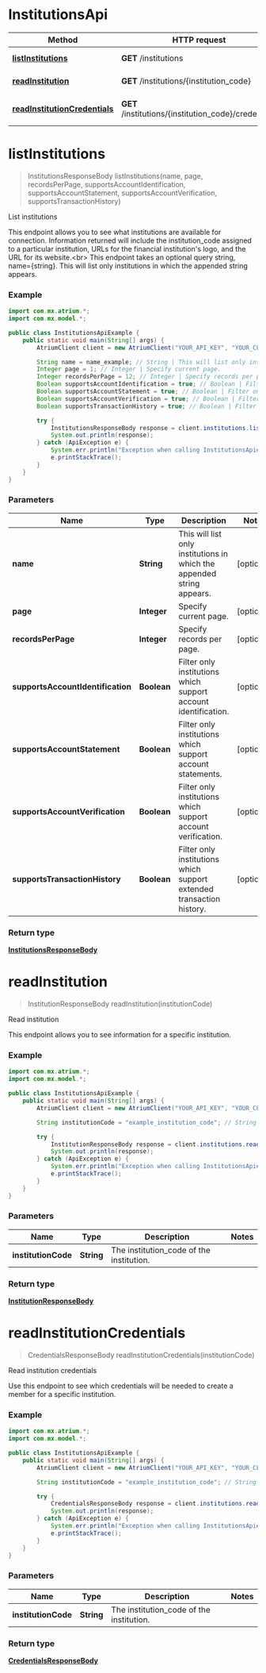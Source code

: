 # InstitutionsApi

Method | HTTP request | Description
------------- | ------------- | -------------
[**listInstitutions**](InstitutionsApi.md#listInstitutions) | **GET** /institutions | List institutions
[**readInstitution**](InstitutionsApi.md#readInstitution) | **GET** /institutions/{institution_code} | Read institution
[**readInstitutionCredentials**](InstitutionsApi.md#readInstitutionCredentials) | **GET** /institutions/{institution_code}/credentials | Read institution credentials


<a name="listInstitutions"></a>
# **listInstitutions**
> InstitutionsResponseBody listInstitutions(name, page, recordsPerPage, supportsAccountIdentification, supportsAccountStatement, supportsAccountVerification, supportsTransactionHistory)

List institutions

This endpoint allows you to see what institutions are available for connection. Information returned will include the institution_code assigned to a particular institution, URLs for the financial institution&#39;s logo, and the URL for its website.&lt;br&gt; This endpoint takes an optional query string, name&#x3D;{string}. This will list only institutions in which the appended string appears. 

### Example
```java
import com.mx.atrium.*;
import com.mx.model.*;

public class InstitutionsApiExample {
    public static void main(String[] args) {
        AtriumClient client = new AtriumClient("YOUR_API_KEY", "YOUR_CLIENT_ID", "https://vestibule.mx.com");

        String name = name_example; // String | This will list only institutions in which the appended string appears.
        Integer page = 1; // Integer | Specify current page.
        Integer recordsPerPage = 12; // Integer | Specify records per page.
        Boolean supportsAccountIdentification = true; // Boolean | Filter only institutions which support account identification.
        Boolean supportsAccountStatement = true; // Boolean | Filter only institutions which support account statements.
        Boolean supportsAccountVerification = true; // Boolean | Filter only institutions which support account verification.
        Boolean supportsTransactionHistory = true; // Boolean | Filter only institutions which support extended transaction history.

        try {
            InstitutionsResponseBody response = client.institutions.listInstitutions(name, page, recordsPerPage, supportsAccountIdentification, supportsAccountStatement, supportsAccountVerification, supportsTransactionHistory);
            System.out.println(response);
        } catch (ApiException e) {
            System.err.println("Exception when calling InstitutionsApi#listInstitutions");
            e.printStackTrace();
        }
    }
}
```

### Parameters

Name | Type | Description  | Notes
------------- | ------------- | ------------- | -------------
 **name** | **String**| This will list only institutions in which the appended string appears. | [optional]
 **page** | **Integer**| Specify current page. | [optional]
 **recordsPerPage** | **Integer**| Specify records per page. | [optional]
 **supportsAccountIdentification** | **Boolean**| Filter only institutions which support account identification. | [optional]
 **supportsAccountStatement** | **Boolean**| Filter only institutions which support account statements. | [optional]
 **supportsAccountVerification** | **Boolean**| Filter only institutions which support account verification. | [optional]
 **supportsTransactionHistory** | **Boolean**| Filter only institutions which support extended transaction history. | [optional]

### Return type

[**InstitutionsResponseBody**](InstitutionsResponseBody.md)

<a name="readInstitution"></a>
# **readInstitution**
> InstitutionResponseBody readInstitution(institutionCode)

Read institution

This endpoint allows you to see information for a specific institution.

### Example
```java
import com.mx.atrium.*;
import com.mx.model.*;

public class InstitutionsApiExample {
    public static void main(String[] args) {
        AtriumClient client = new AtriumClient("YOUR_API_KEY", "YOUR_CLIENT_ID", "https://vestibule.mx.com");

        String institutionCode = "example_institution_code"; // String | The institution_code of the institution.

        try {
            InstitutionResponseBody response = client.institutions.readInstitution(institutionCode);
            System.out.println(response);
        } catch (ApiException e) {
            System.err.println("Exception when calling InstitutionsApi#readInstitution");
            e.printStackTrace();
        }
    }
}
```

### Parameters

Name | Type | Description  | Notes
------------- | ------------- | ------------- | -------------
 **institutionCode** | **String**| The institution_code of the institution. |

### Return type

[**InstitutionResponseBody**](InstitutionResponseBody.md)

<a name="readInstitutionCredentials"></a>
# **readInstitutionCredentials**
> CredentialsResponseBody readInstitutionCredentials(institutionCode)

Read institution credentials

Use this endpoint to see which credentials will be needed to create a member for a specific institution.

### Example
```java
import com.mx.atrium.*;
import com.mx.model.*;

public class InstitutionsApiExample {
    public static void main(String[] args) {
        AtriumClient client = new AtriumClient("YOUR_API_KEY", "YOUR_CLIENT_ID", "https://vestibule.mx.com");

        String institutionCode = "example_institution_code"; // String | The institution_code of the institution.

        try {
            CredentialsResponseBody response = client.institutions.readInstitutionCredentials(institutionCode);
            System.out.println(response);
        } catch (ApiException e) {
            System.err.println("Exception when calling InstitutionsApi#readInstitutionCredentials");
            e.printStackTrace();
        }
    }
}
```

### Parameters

Name | Type | Description  | Notes
------------- | ------------- | ------------- | -------------
 **institutionCode** | **String**| The institution_code of the institution. |

### Return type

[**CredentialsResponseBody**](CredentialsResponseBody.md)


